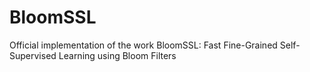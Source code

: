 # BloomSSL
Official implementation of the work BloomSSL: Fast Fine-Grained Self-Supervised Learning using Bloom Filters
